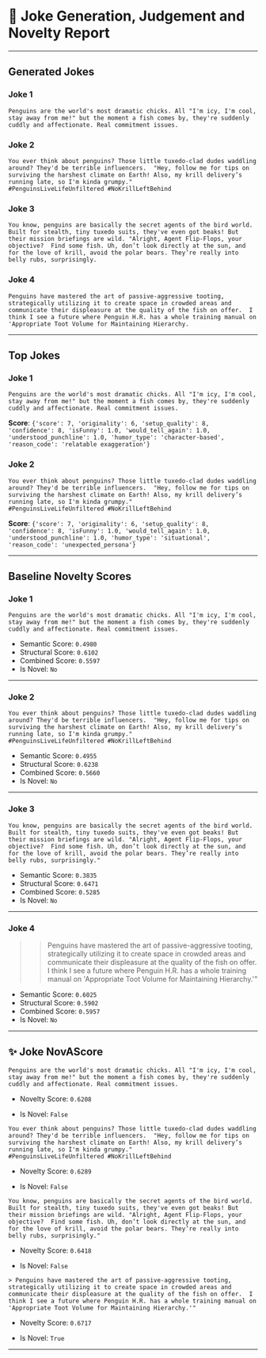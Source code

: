 # 📝 Joke Generation, Judgement and Novelty Report

---

## Generated Jokes

### Joke 1

```text
Penguins are the world's most dramatic chicks. All "I'm icy, I'm cool, stay away from me!" but the moment a fish comes by, they're suddenly cuddly and affectionate. Real commitment issues.
```

### Joke 2

```text
You ever think about penguins? Those little tuxedo-clad dudes waddling around? They'd be terrible influencers.  "Hey, follow me for tips on surviving the harshest climate on Earth! Also, my krill delivery’s running late, so I'm kinda grumpy."
#PenguinsLiveLifeUnfiltered #NoKrillLeftBehind
```

### Joke 3

```text
You know, penguins are basically the secret agents of the bird world. Built for stealth, tiny tuxedo suits, they've even got beaks! But their mission briefings are wild. "Alright, Agent Flip-Flops, your objective?  Find some fish. Uh, don’t look directly at the sun, and for the love of krill, avoid the polar bears. They’re really into belly rubs, surprisingly.
```

### Joke 4

```text
Penguins have mastered the art of passive-aggressive tooting, strategically utilizing it to create space in crowded areas and communicate their displeasure at the quality of the fish on offer.  I think I see a future where Penguin H.R. has a whole training manual on 'Appropriate Toot Volume for Maintaining Hierarchy.
```

---

## Top Jokes

### Joke 1

```text
Penguins are the world's most dramatic chicks. All "I'm icy, I'm cool, stay away from me!" but the moment a fish comes by, they're suddenly cuddly and affectionate. Real commitment issues.
```

**Score**: `{'score': 7, 'originality': 6, 'setup_quality': 8, 'confidence': 8, 'isFunny': 1.0, 'would_tell_again': 1.0, 'understood_punchline': 1.0, 'humor_type': 'character-based', 'reason_code': 'relatable exaggeration'}`

### Joke 2

```text
You ever think about penguins? Those little tuxedo-clad dudes waddling around? They'd be terrible influencers.  "Hey, follow me for tips on surviving the harshest climate on Earth! Also, my krill delivery’s running late, so I'm kinda grumpy."
#PenguinsLiveLifeUnfiltered #NoKrillLeftBehind
```

**Score**: `{'score': 7, 'originality': 6, 'setup_quality': 8, 'confidence': 8, 'isFunny': 1.0, 'would_tell_again': 1.0, 'understood_punchline': 1.0, 'humor_type': 'situational', 'reason_code': 'unexpected_persona'}`

---

## Baseline Novelty Scores

### Joke 1

```text
Penguins are the world's most dramatic chicks. All "I'm icy, I'm cool, stay away from me!" but the moment a fish comes by, they're suddenly cuddly and affectionate. Real commitment issues.
```

- Semantic Score: `0.4980`
- Structural Score: `0.6102`
- Combined Score: `0.5597`
- Is Novel: `No`

---

### Joke 2

```text
You ever think about penguins? Those little tuxedo-clad dudes waddling around? They'd be terrible influencers.  "Hey, follow me for tips on surviving the harshest climate on Earth! Also, my krill delivery’s running late, so I'm kinda grumpy."
#PenguinsLiveLifeUnfiltered #NoKrillLeftBehind
```

- Semantic Score: `0.4955`
- Structural Score: `0.6238`
- Combined Score: `0.5660`
- Is Novel: `No`

---

### Joke 3

```text
You know, penguins are basically the secret agents of the bird world. Built for stealth, tiny tuxedo suits, they've even got beaks! But their mission briefings are wild. "Alright, Agent Flip-Flops, your objective?  Find some fish. Uh, don’t look directly at the sun, and for the love of krill, avoid the polar bears. They’re really into belly rubs, surprisingly."
```

- Semantic Score: `0.3835`
- Structural Score: `0.6471`
- Combined Score: `0.5285`
- Is Novel: `No`

---

### Joke 4

> > Penguins have mastered the art of passive-aggressive tooting, strategically utilizing it to create space in crowded areas and communicate their displeasure at the quality of the fish on offer.  I think I see a future where Penguin H.R. has a whole training manual on 'Appropriate Toot Volume for Maintaining Hierarchy.'"

- Semantic Score: `0.6025`
- Structural Score: `0.5902`
- Combined Score: `0.5957`
- Is Novel: `No`

---

## ✨ Joke NovAScore 

```text
Penguins are the world's most dramatic chicks. All "I'm icy, I'm cool, stay away from me!" but the moment a fish comes by, they're suddenly cuddly and affectionate. Real commitment issues.
```

- Novelty Score: `0.6208`

- Is Novel: `False`

```text
You ever think about penguins? Those little tuxedo-clad dudes waddling around? They'd be terrible influencers.  "Hey, follow me for tips on surviving the harshest climate on Earth! Also, my krill delivery’s running late, so I'm kinda grumpy."
#PenguinsLiveLifeUnfiltered #NoKrillLeftBehind
```

- Novelty Score: `0.6289`

- Is Novel: `False`

```text
You know, penguins are basically the secret agents of the bird world. Built for stealth, tiny tuxedo suits, they've even got beaks! But their mission briefings are wild. "Alright, Agent Flip-Flops, your objective?  Find some fish. Uh, don’t look directly at the sun, and for the love of krill, avoid the polar bears. They’re really into belly rubs, surprisingly."
```

- Novelty Score: `0.6418`

- Is Novel: `False`

```text
> Penguins have mastered the art of passive-aggressive tooting, strategically utilizing it to create space in crowded areas and communicate their displeasure at the quality of the fish on offer.  I think I see a future where Penguin H.R. has a whole training manual on 'Appropriate Toot Volume for Maintaining Hierarchy.'"
```

- Novelty Score: `0.6717`

- Is Novel: `True`

---
